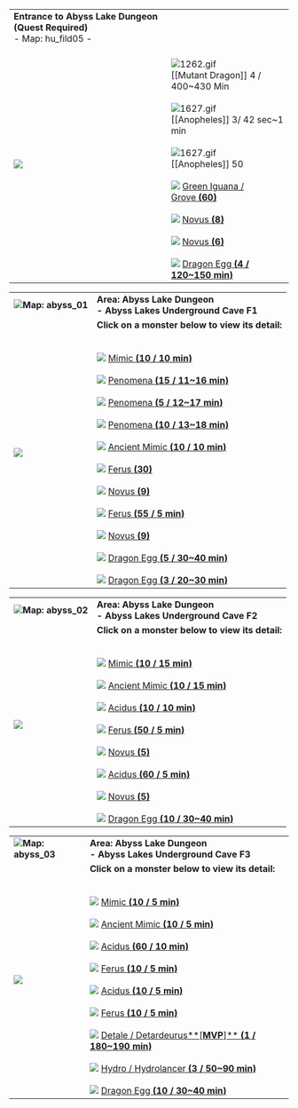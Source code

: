 |                                                                             |                                                                                                                                                                                                                                                                                                                                                                                                                                                                                                                                                                                                                                                                                                                                                                                                                                                                                 |
| --------------------------------------------------------------------------- | ------------------------------------------------------------------------------------------------------------------------------------------------------------------------------------------------------------------------------------------------------------------------------------------------------------------------------------------------------------------------------------------------------------------------------------------------------------------------------------------------------------------------------------------------------------------------------------------------------------------------------------------------------------------------------------------------------------------------------------------------------------------------------------------------------------------------------------------------------------------------------- |
| **Entrance to Abyss Lake Dungeon (Quest Required)**  <br>- Map: hu_fild05 - |                                                                                                                                                                                                                                                                                                                                                                                                                                                                                                                                                                                                                                                                                                                                                                                                                                                                                 |
| ![](https://file5s.ratemyserver.net/maps/hu_fild05.gif)  <br>               | <br>![1262.gif](https://file5s.ratemyserver.net/mobs/1262.gif)<br>[[Mutant Dragon]] 4 / 400~430 Min<br><br>![1627.gif](https://file5s.ratemyserver.net/mobs/1627.gif)<br>[[Anopheles]] 3/ 42 sec~1 min<br><br>![1627.gif](https://file5s.ratemyserver.net/mobs/1627.gif)<br>[[Anopheles]] 50<br><br>![](https://ratemyserver.net/images/bu2.gif) [Green Iguana / Grove **(**60**)**](https://ratemyserver.net/index.php?page=mob_db&mob_id=1687)<br><br>![](https://ratemyserver.net/images/bu2.gif) [Novus **(**8**)**](https://ratemyserver.net/index.php?page=mob_db&mob_id=1715)<br><br>![](https://ratemyserver.net/images/bu2.gif) [Novus **(**6**)**](https://ratemyserver.net/index.php?page=mob_db&mob_id=1718)<br><br>![](https://ratemyserver.net/images/bu2.gif) [Dragon Egg **(**4 / 120~150 min**)**](https://ratemyserver.net/index.php?page=mob_db&mob_id=1721) |

  

|                                                                  |                                                                                                                                                                                                                                                                                                                                                                                                                                                                                                                                                                                                                                                                                                                                                                                                                                                                                                                                                                                                                                                                                                                                                                                                                                                                                                                                                                                                                                                                                                                                                                                                                                                                                             |
| ---------------------------------------------------------------- | ------------------------------------------------------------------------------------------------------------------------------------------------------------------------------------------------------------------------------------------------------------------------------------------------------------------------------------------------------------------------------------------------------------------------------------------------------------------------------------------------------------------------------------------------------------------------------------------------------------------------------------------------------------------------------------------------------------------------------------------------------------------------------------------------------------------------------------------------------------------------------------------------------------------------------------------------------------------------------------------------------------------------------------------------------------------------------------------------------------------------------------------------------------------------------------------------------------------------------------------------------------------------------------------------------------------------------------------------------------------------------------------------------------------------------------------------------------------------------------------------------------------------------------------------------------------------------------------------------------------------------------------------------------------------------------------- |
| ![](https://ratemyserver.net/images/circle.gif)**Map: abyss_01** | **Area: Abyss Lake Dungeon  <br>- Abyss Lakes Underground Cave F1**                                                                                                                                                                                                                                                                                                                                                                                                                                                                                                                                                                                                                                                                                                                                                                                                                                                                                                                                                                                                                                                                                                                                                                                                                                                                                                                                                                                                                                                                                                                                                                                                                         |
| ![](https://file5s.ratemyserver.net/maps/abyss_01.gif)  <br>     | **Click on a monster below to view its detail:**  <br>  <br><br>![](https://ratemyserver.net/images/bu2.gif) [Mimic **(**10 / 10 min**)**](https://ratemyserver.net/index.php?page=mob_db&mob_id=1191)<br><br>![](https://ratemyserver.net/images/bu2.gif) [Penomena **(**15 / 11~16 min**)**](https://ratemyserver.net/index.php?page=mob_db&mob_id=1216)<br><br>![](https://ratemyserver.net/images/bu2.gif) [Penomena **(**5 / 12~17 min**)**](https://ratemyserver.net/index.php?page=mob_db&mob_id=1216)<br><br>![](https://ratemyserver.net/images/bu2.gif) [Penomena **(**10 / 13~18 min**)**](https://ratemyserver.net/index.php?page=mob_db&mob_id=1216)<br><br>![](https://ratemyserver.net/images/bu2.gif) [Ancient Mimic **(**10 / 10 min**)**](https://ratemyserver.net/index.php?page=mob_db&mob_id=1699)<br><br>![](https://ratemyserver.net/images/bu2.gif) [Ferus **(**30**)**](https://ratemyserver.net/index.php?page=mob_db&mob_id=1714)<br><br>![](https://ratemyserver.net/images/bu2.gif) [Novus **(**9**)**](https://ratemyserver.net/index.php?page=mob_db&mob_id=1715)<br><br>![](https://ratemyserver.net/images/bu2.gif) [Ferus **(**55 / 5 min**)**](https://ratemyserver.net/index.php?page=mob_db&mob_id=1717)<br><br>![](https://ratemyserver.net/images/bu2.gif) [Novus **(**9**)**](https://ratemyserver.net/index.php?page=mob_db&mob_id=1718)<br><br>![](https://ratemyserver.net/images/bu2.gif) [Dragon Egg **(**5 / 30~40 min**)**](https://ratemyserver.net/index.php?page=mob_db&mob_id=1721)<br><br>![](https://ratemyserver.net/images/bu2.gif) [Dragon Egg **(**3 / 20~30 min**)**](https://ratemyserver.net/index.php?page=mob_db&mob_id=1721) |

  

|                                                                  |                                                                                                                                                                                                                                                                                                                                                                                                                                                                                                                                                                                                                                                                                                                                                                                                                                                                                                                                                                                                                                                                                                                                                                                                                                      |
| ---------------------------------------------------------------- | ------------------------------------------------------------------------------------------------------------------------------------------------------------------------------------------------------------------------------------------------------------------------------------------------------------------------------------------------------------------------------------------------------------------------------------------------------------------------------------------------------------------------------------------------------------------------------------------------------------------------------------------------------------------------------------------------------------------------------------------------------------------------------------------------------------------------------------------------------------------------------------------------------------------------------------------------------------------------------------------------------------------------------------------------------------------------------------------------------------------------------------------------------------------------------------------------------------------------------------ |
| ![](https://ratemyserver.net/images/circle.gif)**Map: abyss_02** | **Area: Abyss Lake Dungeon  <br>- Abyss Lakes Underground Cave F2**                                                                                                                                                                                                                                                                                                                                                                                                                                                                                                                                                                                                                                                                                                                                                                                                                                                                                                                                                                                                                                                                                                                                                                  |
| ![](https://file5s.ratemyserver.net/maps/abyss_02.gif)  <br>     | **Click on a monster below to view its detail:**  <br>  <br><br>![](https://ratemyserver.net/images/bu2.gif) [Mimic **(**10 / 15 min**)**](https://ratemyserver.net/index.php?page=mob_db&mob_id=1191)<br><br>![](https://ratemyserver.net/images/bu2.gif) [Ancient Mimic **(**10 / 15 min**)**](https://ratemyserver.net/index.php?page=mob_db&mob_id=1699)<br><br>![](https://ratemyserver.net/images/bu2.gif) [Acidus **(**10 / 10 min**)**](https://ratemyserver.net/index.php?page=mob_db&mob_id=1713)<br><br>![](https://ratemyserver.net/images/bu2.gif) [Ferus **(**50 / 5 min**)**](https://ratemyserver.net/index.php?page=mob_db&mob_id=1714)<br><br>![](https://ratemyserver.net/images/bu2.gif) [Novus **(**5**)**](https://ratemyserver.net/index.php?page=mob_db&mob_id=1715)<br><br>![](https://ratemyserver.net/images/bu2.gif) [Acidus **(**60 / 5 min**)**](https://ratemyserver.net/index.php?page=mob_db&mob_id=1716)<br><br>![](https://ratemyserver.net/images/bu2.gif) [Novus **(**5**)**](https://ratemyserver.net/index.php?page=mob_db&mob_id=1718)<br><br>![](https://ratemyserver.net/images/bu2.gif) [Dragon Egg **(**10 / 30~40 min**)**](https://ratemyserver.net/index.php?page=mob_db&mob_id=1721) |

  

|                                                                  |                                                                                                                                                                                                                                                                                                                                                                                                                                                                                                                                                                                                                                                                                                                                                                                                                                                                                                                                                                                                                                                                                                                                                                                                                                                                                                                                                                                                                                                     |
| ---------------------------------------------------------------- | --------------------------------------------------------------------------------------------------------------------------------------------------------------------------------------------------------------------------------------------------------------------------------------------------------------------------------------------------------------------------------------------------------------------------------------------------------------------------------------------------------------------------------------------------------------------------------------------------------------------------------------------------------------------------------------------------------------------------------------------------------------------------------------------------------------------------------------------------------------------------------------------------------------------------------------------------------------------------------------------------------------------------------------------------------------------------------------------------------------------------------------------------------------------------------------------------------------------------------------------------------------------------------------------------------------------------------------------------------------------------------------------------------------------------------------------------- |
| ![](https://ratemyserver.net/images/circle.gif)**Map: abyss_03** | **Area: Abyss Lake Dungeon  <br>- Abyss Lakes Underground Cave F3**                                                                                                                                                                                                                                                                                                                                                                                                                                                                                                                                                                                                                                                                                                                                                                                                                                                                                                                                                                                                                                                                                                                                                                                                                                                                                                                                                                                 |
| ![](https://file5s.ratemyserver.net/maps/abyss_03.gif)  <br>     | **Click on a monster below to view its detail:**  <br>  <br><br>![](https://ratemyserver.net/images/bu2.gif) [Mimic **(**10 / 5 min**)**](https://ratemyserver.net/index.php?page=mob_db&mob_id=1191)<br><br>![](https://ratemyserver.net/images/bu2.gif) [Ancient Mimic **(**10 / 5 min**)**](https://ratemyserver.net/index.php?page=mob_db&mob_id=1699)<br><br>![](https://ratemyserver.net/images/bu2.gif) [Acidus **(**60 / 10 min**)**](https://ratemyserver.net/index.php?page=mob_db&mob_id=1713)<br><br>![](https://ratemyserver.net/images/bu2.gif) [Ferus **(**10 / 5 min**)**](https://ratemyserver.net/index.php?page=mob_db&mob_id=1714)<br><br>![](https://ratemyserver.net/images/bu2.gif) [Acidus **(**10 / 5 min**)**](https://ratemyserver.net/index.php?page=mob_db&mob_id=1716)<br><br>![](https://ratemyserver.net/images/bu2.gif) [Ferus **(**10 / 5 min**)**](https://ratemyserver.net/index.php?page=mob_db&mob_id=1717)<br><br>![](https://ratemyserver.net/images/bu2.gif) [Detale / Detardeurus**[**MVP**]** **(**1 / 180~190 min**)**](https://ratemyserver.net/index.php?page=mob_db&mob_id=1719)<br><br>![](https://ratemyserver.net/images/bu2.gif) [Hydro / Hydrolancer **(**3 / 50~90 min**)**](https://ratemyserver.net/index.php?page=mob_db&mob_id=1720)<br><br>![](https://ratemyserver.net/images/bu2.gif) [Dragon Egg **(**10 / 30~40 min**)**](https://ratemyserver.net/index.php?page=mob_db&mob_id=1721) |